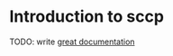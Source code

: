 # Introduction to sccp

TODO: write [great documentation](http://jacobian.org/writing/great-documentation/what-to-write/)
